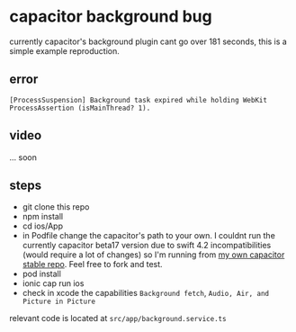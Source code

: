 # capacitor background bug

currently capacitor's background plugin cant go over 181 seconds, this is a simple example reproduction.

## error

```
[ProcessSuspension] Background task expired while holding WebKit ProcessAssertion (isMainThread? 1).
```

## video

... soon

## steps

- git clone this repo
- npm install
- cd ios/App
- in Podfile change the capacitor's path to your own. I couldnt run the currently capacitor beta17 version due to swift 4.2 incompatibilities (would require a lot of changes) so I'm running from [my own capacitor stable repo](https://github.com/stewwan/capacitor-stable). Feel free to fork and test.
- pod install
- ionic cap run ios
- check in xcode the capabilities `Background fetch`, `Audio, Air, and Picture in Picture`

relevant code is located at `src/app/background.service.ts`
